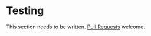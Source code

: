 # Testing

This section needs to be written. [Pull
Requests](https://github.com/condense9/teal-lang) welcome.
